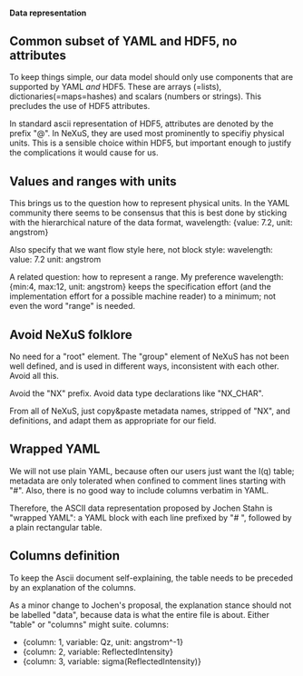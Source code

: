 #### Data representation

## Common subset of YAML and HDF5, no attributes

To keep things simple, our data model should only use
components that are supported by YAML *and* HDF5. These
are arrays (=lists), dictionaries(=maps=hashes) and
scalars (numbers or strings). This precludes the use
of HDF5 attributes.

In standard ascii representation of HDF5, attributes
are denoted by the prefix "@". In NeXuS, they are used
most prominently to specifiy physical units. This is
a sensible choice within HDF5, but important enough
to justify the complications it would cause for us.

## Values and ranges with units

This brings us to the question how to represent physical
units. In the YAML community there seems to be consensus
that this is best done by sticking with the hierarchical
nature of the data format,
  wavelength: {value: 7.2, unit: angstrom}

Also specify that we want flow style here, not block style:
  wavelength:
    value: 7.2
    unit: angstrom

A related question: how to represent a range. My preference
  wavelength: {min:4, max:12, unit: angstrom}
keeps the specification effort (and the implementation effort
for a possible machine reader) to a minimum; not even the word
"range" is needed.

## Avoid NeXuS folklore

No need for a "root" element. The "group" element of NeXuS
has not been well defined, and is used in different ways,
inconsistent with each other. Avoid all this.

Avoid the "NX" prefix. Avoid data type declarations like "NX_CHAR".

From all of NeXuS, just copy&paste metadata names, stripped
of "NX", and definitions, and adapt them as appropriate for
our field.

## Wrapped YAML

We will not use plain YAML, because often our users just want
the I(q) table; metadata are only tolerated when confined
to comment lines starting with "#". Also, there is no good
way to include columns verbatim in YAML.

Therefore, the ASCII data representation proposed by Jochen
Stahn is "wrapped YAML": a YAML block with each line prefixed
by "# ", followed by a plain rectangular table.

## Columns definition

To keep the Ascii document self-explaining, the table needs
to be preceded by an explanation of the columns.

As a minor change to Jochen's proposal, the explanation stance
should not be labelled "data", because data is what the entire
file is about. Either "table" or "columns" might suite.
  columns: 
  - {column: 1, variable: Qz, unit: angstrom^-1}
  - {column: 2, variable: ReflectedIntensity}
  - {column: 3, variable: sigma(ReflectedIntensity)}
